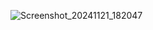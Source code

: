![Screenshot_20241121_182047](https://github.com/user-attachments/assets/ca379669-2570-4981-a1cb-df1a0e20a55b)
